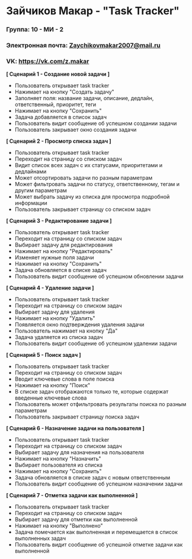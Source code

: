 
# **Зайчиков Макар - "Task Tracker"**

### **Группа: 10 - МИ - 2**
### **Электронная почта: Zaychikovmakar2007@mail.ru** 
### **VK: https://vk.com/z.makar** 

**[ Сценарий 1 - Создание новой задачи ]**
- Пользователь открывает task tracker
- Нажимает на кнопку "Создать задачу"
- Заполняет поля: название задачи, описание, дедлайн, ответственный, приоритет, теги
- Нажимает на кнопку "Сохранить"
- Задача добавляется в список задач
- Пользователь видит сообщение об успешном создании задачи
- Пользователь закрывает окно создания задачи

**[ Сценарий 2 - Просмотр списка задач ]**
- Пользователь открывает task tracker
- Переходит на страницу со списком задач
- Видит список всех задач с их статусами, приоритетами и дедлайнами
- Может отсортировать задачи по разным параметрам
- Может фильтровать задачи по статусу, ответственному, тегам и другим параметрам
- Может выбрать задачу из списка для просмотра подробной информации
- Пользователь закрывает страницу со списком задач

**[ Сценарий 3 - Редактирование задачи ]**
- Пользователь открывает task tracker
- Переходит на страницу со списком задач
- Выбирает задачу для редактирования
- Нажимает на кнопку "Редактировать"
- Изменяет нужные поля задачи
- Нажимает на кнопку "Сохранить"
- Задача обновляется в списке задач
- Пользователь видит сообщение об успешном обновлении задачи

**[ Сценарий 4 - Удаление задачи ]**
- Пользователь открывает task tracker
- Переходит на страницу со списком задач
- Выбирает задачу для удаления
- Нажимает на кнопку "Удалить"
- Появляется окно подтверждения удаления задачи
- Пользователь нажимает на кнопку "Да"
- Задача удаляется из списка задач
- Пользователь видит сообщение об успешном удалении задачи

**[ Сценарий 5 - Поиск задач ]**
- Пользователь открывает task tracker
- Переходит на страницу со списком задач
- Вводит ключевые слова в поле поиска
- Нажимает на кнопку "Поиск"
- В списке задач отображаются только те, которые содержат введенные ключевые слова
- Пользователь может отфильтровать результаты поиска по разным параметрам
- Пользователь закрывает страницу поиска задач

**[ Сценарий 6 - Назначение задачи на пользователя ]**
- Пользователь открывает task tracker
- Переходит на страницу со списком задач
- Выбирает задачу для назначения на пользователя
- Нажимает на кнопку "Назначить"
- Выбирает пользователя из списка
- Нажимает на кнопку "Сохранить"
- Задача обновляется в списке задач с новым ответственным
- Пользователь видит сообщение об успешном назначении задачи

**[ Сценарий 7 - Отметка задачи как выполненной ]**
- Пользователь открывает task tracker
- Переходит на страницу со списком задач
- Выбирает задачу для отметки как выполненной
- Нажимает на кнопку "Выполнено"
- Задача помечается как выполненная и перемещается в список выполненных задач
- Пользователь видит сообщение об успешной отметке задачи как выполненной
